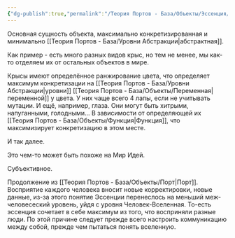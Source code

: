 ```yaml
---
{"dg-publish":true,"permalink":"/Теория Портов - База/Объекты/Эссенция/"}
---
```


Основная сущность объекта, максимально конкретизированная и минимально [[Теория Портов - База/Уровни Абстракции\|абстрактная]].

Как пример - есть много разных видов крыс, но тем не менее, мы как-то отделяем их от остальных объектов в мире.

Крысы имеют определённое ранжирование цвета, что определяет максимум конкретизации на [[Теория Портов - База/Уровни Абстракции\|уровни]] [[Теория Портов - База/Объекты/Переменная\|переменной]] у цвета.
У них чаще всего 4 лапы, если не учитывать мутации.
И ещё, например, глаза. Они могут быть хитрыми, напуганными, голодными... В зависимости от определяющей их [[Теория Портов - База/Объекты/Функция\|Функция]], что максимизирует конкретизацию в этом месте.

И так далее.

Это чем-то может быть похоже на Мир Идей.

Субъективное.

Продолжение из [[Теория Портов - База/Объекты/Порт\|Порт]].
Восприятие каждого человека вносит новые корректировки, новые данные, из-за этого понятие Эссенции перенеслось на меньший меж-человесеский уровень, уйдя с уровня Человек-Вселенная. То-есть эссенция сочетает в себе максимум из того, что восприняли разные люди.
По этой причине следует прежде всего настроить коммуникацию между собой, прежде чем пытаться понять вселенную.